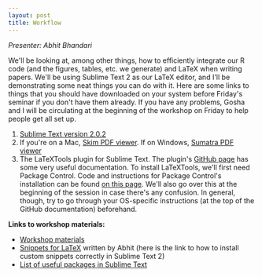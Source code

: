 ```yaml
---
layout: post
title: Workflow
---
```


*Presenter: Abhit Bhandari*

We'll be looking at, among other things, how to efficiently integrate our R code (and the figures, tables, etc. we generate) and LaTeX when writing papers. We'll be using Sublime Text 2 as our LaTeX editor, and I'll be demonstrating some neat things you can do with it. Here are some links to things that you should have downloaded on your system before Friday's seminar if you don't have them already. If you have any problems, Gosha and I will be circulating at the beginning of the workshop on Friday to help people get all set up.

1. [Sublime Text version 2.0.2](http://www.sublimetext.com/2)
2. If you're on a Mac, [Skim PDF viewer](http://skim-app.sourceforge.net/). If on Windows, [Sumatra PDF viewer](http://www.sumatrapdfreader.org/)
3. The LaTeXTools plugin for Sublime Text. The plugin's [GitHub page](https://github.com/SublimeText/LaTeXTools) has some very useful documentation. To install LaTeXTools, we'll first need Package Control. Code and instructions for Package Control's installation can be found [on this page](https://packagecontrol.io/installation#st2). We'll also go over this at the beginning of the session in case there's any confusion. In general, though, try to go through your OS-specific instructions (at the top of the GitHub documentation) beforehand.

**Links to workshop materials:**

- [Workshop materials](https://www.dropbox.com/s/4u7hkpri1acdz78/20160909_Workflow.zip?dl=0)
- [Snippets for LaTeX](https://www.dropbox.com/s/nxko07s7esypzx1/snippets.zip?dl=0) written by Abhit (here is the link to how to install custom snippets correctly in Sublime Text 2)
- [List of useful packages in Sublime Text](https://gerasy1987.github.io/sublime-text-3-packages/)
